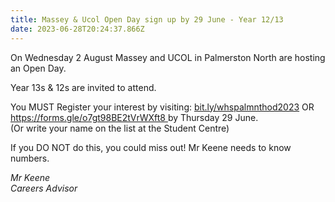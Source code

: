 ```yaml
---
title: Massey & Ucol Open Day sign up by 29 June - Year 12/13
date: 2023-06-28T20:24:37.866Z
---
```

On Wednesday 2 August Massey and UCOL in Palmerston North are hosting an Open Day.

Year 13s & 12s are invited to attend.  

You MUST Register your interest by visiting:
[bit.ly/whspalmnthod2023](https://docs.google.com/forms/d/e/1FAIpQLScnIRfe7VWmWxbDH64P2YdZ-nacunBYdwksw-ROKTgi0hcpkg/viewform) OR [https://forms.gle/o7gt98BE2tVrWXft8 ](https://docs.google.com/forms/d/e/1FAIpQLScnIRfe7VWmWxbDH64P2YdZ-nacunBYdwksw-ROKTgi0hcpkg/viewform)by Thursday 29 June.  
(Or write your name on the list at the Student Centre)

If you DO NOT do this, you could miss out!
Mr Keene needs to know numbers.

*Mr Keene  
Careers Advisor*